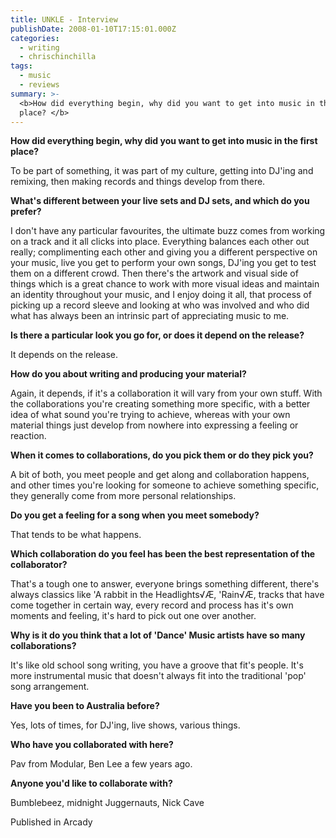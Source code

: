 ```yaml
---
title: UNKLE - Interview
publishDate: 2008-01-10T17:15:01.000Z
categories:
  - writing
  - chrischinchilla
tags:
  - music
  - reviews
summary: >-
  <b>How did everything begin, why did you want to get into music in the first
  place? </b>
---
```


<b>How did everything begin, why did you want to get into music in the first place? </b>

To be part of something, it was part of my culture, getting into DJ'ing and remixing, then making records and things develop from there.

<b>What's different between your live sets and DJ sets, and which do you prefer? </b>

I don't have any particular favourites, the ultimate buzz comes from working on a track and it all clicks into place. Everything balances each other out really; complimenting each other and giving you a different perspective on your music, live you get to perform your own songs, DJ'ing you get to test them on a different crowd. Then there's the artwork and visual side of things which is a great chance to work with more visual ideas and maintain an identity throughout your music, and I enjoy doing it all, that process of picking up a record sleeve and looking at who was involved and who did what has always been an intrinsic part of appreciating music to me.

<b>Is there a particular look you go for, or does it depend on the release? </b>

It depends on the release.

<b>How do you about writing and producing your material? </b>

Again, it depends, if it's a collaboration it will vary from your own stuff. With the collaborations you're creating something more specific, with a better idea of what sound you're trying to achieve, whereas with your own material things just develop from nowhere into expressing a feeling or reaction.

<b>When it comes to collaborations, do you pick them or do they pick you? </b>

A bit of both, you meet people and get along and collaboration happens, and other times you're looking for someone to achieve something specific, they generally come from more personal relationships.

<b>Do you get a feeling for a song when you meet somebody? </b>

That tends to be what happens.

<b>Which collaboration do you feel has been the best representation of the collaborator? </b>

That's a tough one to answer, everyone brings something different, there's always classics like 'A rabbit in the Headlights√Æ, 'Rain√Æ, tracks that have come together in certain way, every record and process has it's own moments and feeling, it's hard to pick out one over another.

<b>Why is it do you think that a lot of 'Dance' Music artists have so many collaborations? </b>

It's like old school song writing, you have a groove that fit's people. It's more instrumental music that doesn't always fit into the traditional 'pop' song arrangement.

<b>Have you been to Australia before? </b>

Yes, lots of times, for DJ'ing, live shows, various things.

<b>Who have you collaborated with here? </b>

Pav from Modular, Ben Lee a few years ago.

<b>Anyone you'd like to collaborate with?</b>

Bumblebeez, midnight Juggernauts, Nick Cave

Published in Arcady
